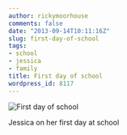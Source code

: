 ```yaml
---
author: rickymoorhouse
comments: false
date: "2013-09-14T10:11:16Z"
slug: first-day-of-school
tags:
- school
- jessica
- family
title: First day of school
wordpress_id: 8117
---
```


![First day of school](../first-day-of-school.jpg)

Jessica on her first day at school
